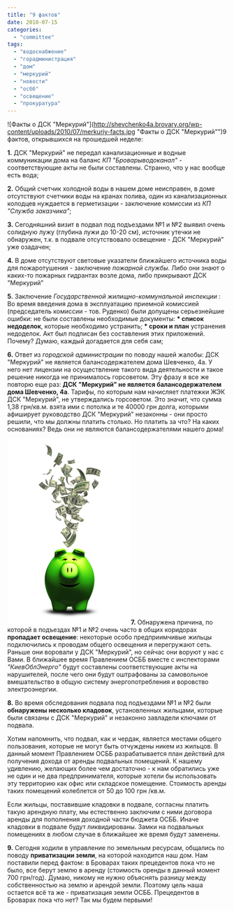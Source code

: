 ```yaml
---
title: "9 фактов"
date: 2010-07-15
categories: 
  - "committee"
tags: 
  - "водоснабжение"
  - "горадминистрация"
  - "дом"
  - "меркурий"
  - "новости"
  - "осбб"
  - "освещение"
  - "прокуратура"
---
```


![Факты о ДСК "Меркурий"](http://shevchenko4a.brovary.org/wp-content/uploads/2010/07/merkuriy-facts.jpg "Факты о ДСК "Меркурий"")9 фактов, открывшихся на прошедшей неделе:

**1\.** ДСК "Меркурий" не передал канализационные и водные коммуникации дома на баланс _КП "Броварыводоканал"_ - соответствующие акты не были составлены. Странно, что у нас вообще есть вода;

**2\.** Общий счетчик холодной воды в нашем доме неисправен, в доме отсутствуют счетчики воды на кранах полива, один из канализационных колодцев нуждается в герметизации - заключение комиссии из _КП "Служба заказчика"_;

**3\.** Сегодняшний визит в подвал под подъездами №1 и №2 выявил очень солидную лужу (глубина лужи до 10-20 см), источник утечки не обнаружен, т.к. в подвале отсутствовало освещение - ДСК "Меркурий" уже <!--more-->озадачен;

**4\.** В доме отсутствуют световые указатели ближайшего источника воды для пожаротушения - заключение _пожарной службы_. Либо они знают о каких-то пожарных гидрантах возле дома, либо прикрывают ДСК "Меркурий"

**5\.** Заключение _Государственной жилищно-коммунальной инспекции_ : Во время введения дома в эксплуатацию приемной комиссией (председатель комиссии - тов. Руденко) были допущены серьезнейшие ошибки: не были составлены необходимые документы: **\* список недоделок**, которые необходимо устранить; **\* сроки и план** устранения недоделок. Акт был подписан без составления этих приложений. Почему? Думаю, каждый догадается для себя сам;

**6\.** Ответ из _городской администрации_ по поводу нашей жалобы: ДСК "Меркурий" не является балансодержателем дома Шевченко, 4а. У него нет лицензии на осуществление такого вида деятельности и такое решение никогда не принималось горсоветом. Эту фразу я все же повторю еще раз: **ДСК "Меркурий" не является балансодержателем дома Шевченко, 4а**. Тарифы, по которым нам начисляет платежки ЖЭК ДСК "Меркурий", не утверждались горсоветом. Это значит, что сумма 1,38 грн/кв.м. взята ими с потолка и те 40000 грн долга, которыми афиширует руководство ДСК "Меркурий" незаконны - они просто решили, что мы должны платить столько. Но платить за что? На каких основаниях? Ведь они не являются балансодержателями нашего дома!

![Пополнение доходной части бюджета](/wp-content/uploads/2010/07/green20piggy20bank20and20money.jpg "Пополнение доходной части бюджета")**7\.** Обнаружена причина, по которой в подъездах №1 и №2 очень часто в общих коридорах **пропадает освещение**: некоторые особо предприимчивые жильцы подключились к проводам общего освещения и перегружают сеть. Раньше они воровали у ДСК "Меркурий", но сейчас они воруют у нас с Вами. В ближайшее время Правлением ОСББ вместе с инспекторами _"КиевОблЭнерго"_ будут составлены соответствующие акты на нарушителей, после чего они будут оштрафованы за самовольное вмешательство в общую систему энергопотребления и воровство электроэнергии.

**8\.** Во время обследования подвала под подъездами №1 и №2 были **обнаружены несколько кладовок**, установленных жильцами, которые были связаны с ДСК "Меркурий" и незаконно завладели ключами от подвала.

Хотим напомнить, что подвал, как и чердак, является местами общего пользования, которые не могут быть отчуждены никем из жильцов. В данный момент Правлением ОСББ разрабатывается план действий для получения дохода от аренды подвальных помещений. К нашему удивлению, желающих более чем достаточно - к нам обратились уже не один и не два предпринимателя, которые хотели бы использовать эту территорию как офис или складское помещение. Стоимость аренды таких помещений колеблется от 50 до 100 грн /кв.м.

Если жильцы, поставившие кладовки в подвале, согласны платить такую арендную плату, мы естественно заключим с ними договора аренды для пополнения доходной части бюджета ОСББ. Иначе кладовки в подвале будут ликвидированы. Замки на подвальных помещениях в любом случае в ближайшее же время будут заменены.

**9\.** Сегодня ходили в управление по земельным ресурсам, общались по поводу **приватизации земли**, на которой находится наш дом. Нам поставили перед фактом: в Броварах таких прецедентов пока что не было, все берут землю в аренду (стоимость оренды в данный момент 700 грн/год). Думаю, никому не нужно объяснять разницу между собственностью на землю и арендой земли. Поэтому цель наша остается всё та же - приватизация земли ОСББ. Прецедентов в Броварах пока что нет? Так мы будем первыми!
